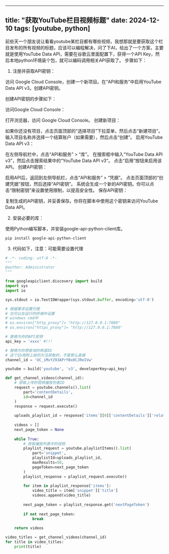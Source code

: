 
---
title: "获取YouTube栏目视频标题"
date: 2024-12-10
tags: [youtube, python]
---


前些天一个朋友说让看看youtube某栏目都有哪些视频，我想那就是要获取这个栏目发布的所有视频的标题，应该可以编程解决，问了下AI，给出了一个方案，主要就是使用YouTube Data API，需要在谷歌云里面配置下，获得一个API Key，然后本地python环境装个包，就可以编码调用相关API获取了。
步骤如下：

 1. 注册并获取API密钥：



访问 Google Cloud Console，创建一个新项目。在“API和服务”中启用YouTube Data API v3。创建API密钥。

创建API密钥的步骤如下：

访问Google Cloud Console：

打开浏览器，访问 Google Cloud Console。
创建新项目：

如果你还没有项目，点击页面顶部的“选择项目”下拉菜单，然后点击“新建项目”。
输入项目名称并选择一个结算账户（如果需要），然后点击“创建”。
启用YouTube Data API v3：

在左侧导航栏中，点击“API和服务” > “库”。
在搜索框中输入“YouTube Data API v3”，然后点击搜索结果中的“YouTube Data API v3”。
点击“启用”按钮来启用该API。
创建API密钥：

启用API后，返回到左侧导航栏，点击“API和服务” > “凭据”。
点击页面顶部的“创建凭据”按钮，然后选择“API密钥”。
系统会生成一个新的API密钥。你可以点击“限制密钥”来设置使用限制，以提高安全性。
保存API密钥：

复制生成的API密钥，并妥善保存。你将在脚本中使用这个密钥来访问YouTube Data API。

2.  安装必要的库：

使用Python编写脚本，并安装google-api-python-client库。

```bash
pip install google-api-python-client
```

3. 代码如下，注意：可能需要设置代理

```python
# -*- coding: utf-8 -*-
"""
@author: Administrator
"""

from googleapiclient.discovery import build
import sys
import io

sys.stdout = io.TextIOWrapper(sys.stdout.buffer, encoding='utf-8')

# 根据需求设置代理
# 也可以在运行的终端中设置
# windows cmd中 
# os.environ["http_proxy"]= "http://127.0.0.1:7880"
# os.environ["https_proxy"]= "http://127.0.0.1:7880"

# 替换为你的API密钥
api_key = 'xxxx' #!!!

# 替换为你想查询的频道ID
# 这个ID用网上给的方法获取的，不是那么直接
channel_id = 'UC_iMvY293APrYBx0CJReIVw'

youtube = build('youtube', 'v3', developerKey=api_key)

def get_channel_videos(channel_id):
    # 获取上传的视频播放列表ID
    request = youtube.channels().list(
        part='contentDetails',
        id=channel_id
    )
    response = request.execute()
    
    uploads_playlist_id = response['items'][0]['contentDetails']['relatedPlaylists']['uploads']
    
    videos = []
    next_page_token = None
    
    while True:
        # 获取播放列表中的视频
        playlist_request = youtube.playlistItems().list(
            part='snippet',
            playlistId=uploads_playlist_id,
            maxResults=50,
            pageToken=next_page_token
        )
        playlist_response = playlist_request.execute()
        
        for item in playlist_response['items']:
            video_title = item['snippet']['title']
            videos.append(video_title)
        
        next_page_token = playlist_response.get('nextPageToken')
        
        if not next_page_token:
            break
    
    return videos

video_titles = get_channel_videos(channel_id)
for title in video_titles:
    print(title)

```
